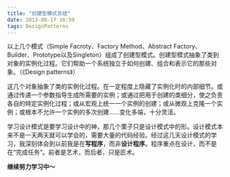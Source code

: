 ```yaml
---
title: "创建型模式总结"
date: 2013-08-17 16:59
tags: DesignPatterns
---
```

以上几个模式（Simple Facroty、Factory Method、Abstract Factory、Builder、Prototype以及Singleton）组成了创建型模式。创建型模式抽象了类到对象的实例化过程。它们帮助一个系统独立于如何创建、组合和表示它的那些对象。（《Design patterns》）

这几个对象抽象了类的实例化过程。在一定程度上隐藏了实例化时的内部细节。或通过传递一个参数指导生成所需要的实例；或通过把用于创建的类细分，使之负责各自的特定实例化过程；或从宏观上统一一个实例的创建；或从微观上克隆一个实例；或根本不允许一个实例的多次创建……变化多端，十分灵活。<!--more-->

学习设计模式是要学习设计中的神，那几个栗子只是设计模式中的形。设计模式本来不是一天两天就可以学会的，需要大量的代码经验。经过这几天设计模式的学习，我深刻体会到以前我是在**写程序**，而非**设计程序**。程序重点在设计，而不是在“完成任务”。前者是艺术，而后者，只是匠术。

**继续努力学习中～**
